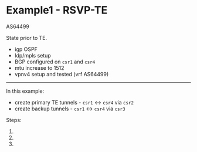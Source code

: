 # Example1 - RSVP-TE

AS64499

State prior to TE.

* igp OSPF 
* ldp/mpls setup
* BGP configured on ```csr1``` and ```csr4```
* mtu increase to 1512
* vpnv4 setup and tested (vrf AS64499)

------------------------

In this example:

* create primary TE tunnels -  ```csr1``` <-> ```csr4``` via ```csr2```
* create backup tunnels -  ```csr1``` <-> ```csr4``` via ```csr3```


Steps:

1. 
2.
3.
